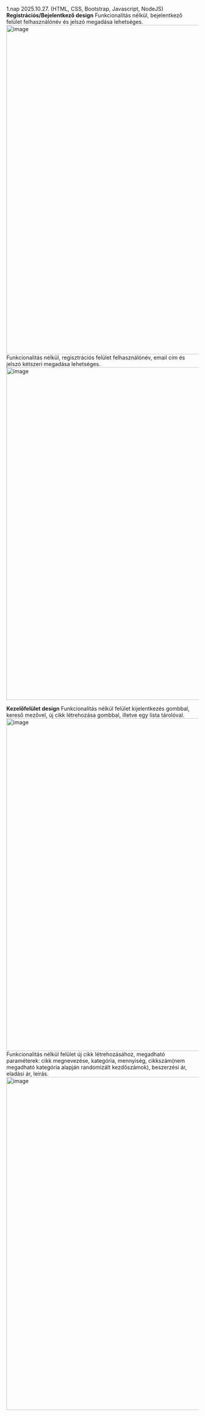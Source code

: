 1.nap 2025.10.27. (HTML, CSS, Bootstrap, Javascript, NodeJS)
**Registrációs/Bejelentkező design**
Funkcionalitás nélkül, bejelentkező felület felhasználónév és jelszó megadása lehetséges.
<img width="1919" height="862" alt="image" src="https://github.com/user-attachments/assets/7eec227a-391e-4c13-9619-9ed3e7bdb99c" />
Funkcionalitás nélkül, regisztrációs felület felhasználónév, email cím és jelszó kétszeri megadása lehetséges.
<img width="1919" height="871" alt="image" src="https://github.com/user-attachments/assets/560f150a-5660-4e9c-912a-baf6557f29fe" />

**Kezelőfelület design**
Funkcionalitás nélkül felület kijelentkezés gombbal, kereső mezővel, új cikk létrehozása gombbal, illetve egy lista tárolóval.
<img width="1918" height="871" alt="image" src="https://github.com/user-attachments/assets/5a5f3e0d-f618-45e0-b31d-dc4b3996919a" />
Funkcionalitás nélkül felület új cikk létrehozásához, megadható paraméterek: cikk megnevezése, kategória, mennyiség, cikkszám(nem megadható kategória alapján randomizált kezdőszámok), beszerzési ár, eladási ár, leírás.
<img width="1919" height="872" alt="image" src="https://github.com/user-attachments/assets/82705818-fdae-48dd-8643-003f21842534" />

